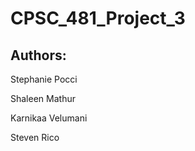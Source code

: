 # CPSC_481_Project_3
## Authors:
<p> Stephanie Pocci </p>
<p> Shaleen Mathur </p>
<p> Karnikaa Velumani </p>
<p> Steven Rico </p>
